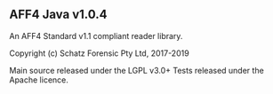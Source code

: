 AFF4 Java v1.0.4
-----
An AFF4 Standard v1.1 compliant reader library.

Copyright (c) Schatz Forensic Pty Ltd, 2017-2019

Main source released under the LGPL v3.0+
Tests released under the Apache licence.